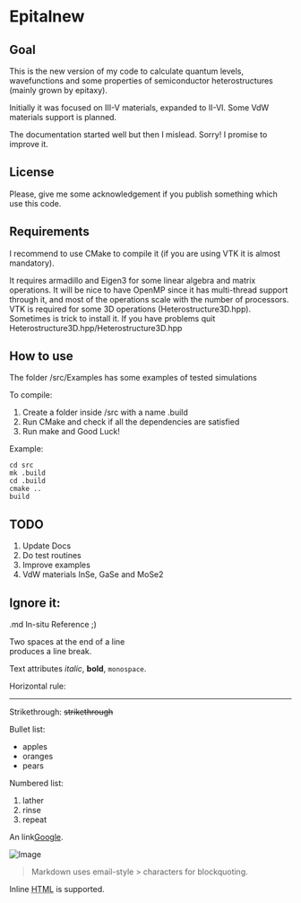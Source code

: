 Epitalnew
=======

Goal
-----------

This is the new version of my code to calculate quantum levels, wavefunctions and some properties of semiconductor heterostructures (mainly grown by epitaxy).

Initially it was focused on  III-V materials, expanded to II-VI. Some VdW materials support is planned.

The documentation started well but then I mislead. Sorry! I promise to improve it.

License
-----------

Please, give me some acknowledgement if you publish something which use this code.


Requirements
-----------

I recommend to use CMake to compile it (if you are using VTK it is almost mandatory).

It requires armadillo and Eigen3 for some linear algebra and matrix operations.
It will be nice to have OpenMP since it has multi-thread support through it, and most of the operations scale with the number of processors.
VTK is required for some 3D operations (Heterostructure3D.hpp). Sometimes is trick to install it. If you have problems quit Heterostructure3D.hpp/Heterostructure3D.hpp

How to use
-----------

The folder /src/Examples has some examples of tested simulations


To compile:

1. Create a folder inside /src with a name .build
2. Run CMake and check if all the dependencies are satisfied
3. Run make and Good Luck!

Example:

```
cd src
mk .build
cd .build
cmake ..
build
```

TODO
-----------
1. Update Docs
2. Do test routines
3. Improve examples
4. VdW materials InSe, GaSe and MoSe2






Ignore it:
-----------
.md In-situ Reference ;)


Two spaces at the end of a line  
produces a line break.

Text attributes _italic_,
**bold**, `monospace`.

Horizontal rule:

---

Strikethrough:
~~strikethrough~~

Bullet list:

  * apples
  * oranges
  * pears

Numbered list:

  1. lather
  2. rinse
  3. repeat

An link[Google](http://google.com).

![Image](Icon-pictures.png "icon")

> Markdown uses email-style > characters for blockquoting.

Inline <abbr title="Hypertext Markup Language">HTML</abbr> is supported.
